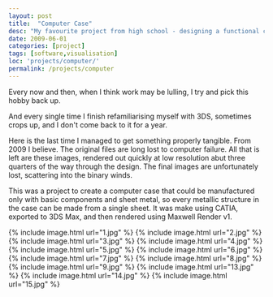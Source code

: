 ```yaml
---
layout: post
title:  "Computer Case"
desc: "My favourite project from high school - designing a functional compute case. It is modelled in Catia to be constructible from folded sheet metal, and exported to 3DS and then Maxwell Render to get the high quality PBR renders it is known for."
date: 2009-06-01
categories: [project]
tags: [software,visualisation]
loc: 'projects/computer/'
permalink: /projects/computer
---
```


Every now and then, when I think work may be lulling, I try and pick this hobby back up.

And every single time I finish refamiliarising myself with 3DS, sometimes crops up, and I don't come back to it for a year.

Here is the last time I managed to get something properly tangible. From 2009 I believe. The original files are long
lost to computer failure. All that is left are these images, rendered out quickly at low resolution abut three quarters of the way
through the design. The final images are unfortunately lost, scattering into the binary winds.

This was a project to create a computer case that could be manufactured only with basic components and sheet metal, so every
metallic structure in the case can be made from a single sheet. It was make using CATIA, exported to 3DS Max, and then
rendered using Maxwell Render v1.


{% include image.html url="1.jpg"  %}
{% include image.html url="2.jpg"  %}
{% include image.html url="3.jpg"  %}
{% include image.html url="4.jpg"  %}
{% include image.html url="5.jpg"  %}
{% include image.html url="6.jpg"  %}
{% include image.html url="7.jpg"  %}
{% include image.html url="8.jpg"  %}
{% include image.html url="9.jpg"  %}
{% include image.html url="13.jpg"  %}
{% include image.html url="14.jpg"  %}
{% include image.html url="15.jpg"  %}
